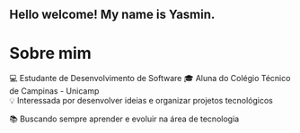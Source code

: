 ## Hello welcome! My name is Yasmin.
# Sobre mim

💻 Estudante de Desenvolvimento de Software
🎓 Aluna do Colégio Técnico de Campinas - Unicamp  
💡 Interessada por desenvolver ideias e organizar projetos tecnológicos

📚 Buscando sempre aprender e evoluir na área de tecnologia






